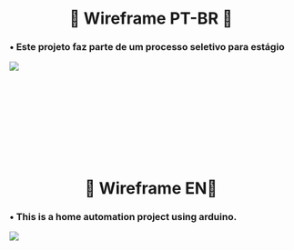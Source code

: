 <h1 align="center">📑&nbsp;Wireframe PT-BR 📑&nbsp;</h1>
<p align="left">  </p>

<h3>• Este projeto faz parte de um processo seletivo para estágio</h3>

<img src="https://user-images.githubusercontent.com/62439381/158426420-94f6d81f-08ff-47d4-83d1-4ff1fbfcb31d.jpeg">

<br><br><br><br><br><br><br><br>

<h1 align="center">📑&nbsp;Wireframe EN📑&nbsp;</h1>
<p align="left">  </p>

<h3>• This is a home automation project using arduino.</h3>

<img src="https://user-images.githubusercontent.com/62439381/158426420-94f6d81f-08ff-47d4-83d1-4ff1fbfcb31d.jpeg">
